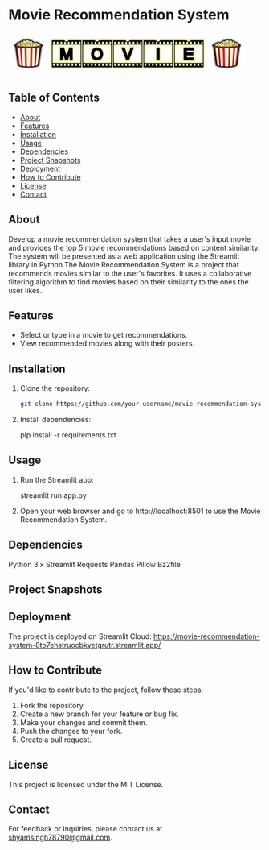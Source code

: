 # Movie Recommendation System

![Project Logo](movies_logo.jpeg)

## Table of Contents

- [About](#about)
- [Features](#features)
- [Installation](#installation)
- [Usage](#usage)
- [Dependencies](#dependencies)
- [Project Snapshots](#project-snapshots)
- [Deployment](#deployment)
- [How to Contribute](#how-to-contribute)
- [License](#license)
- [Contact](#contact)

## About

Develop a movie recommendation system that takes a user's input movie and provides the top 5 movie recommendations based on content similarity. The system will be presented as a web application using the Streamlit library in Python.The Movie Recommendation System is a project that recommends movies similar to the user's favorites. It uses a collaborative filtering algorithm to find movies based on their similarity to the ones the user likes.

## Features

- Select or type in a movie to get recommendations.
- View recommended movies along with their posters.

## Installation

1. Clone the repository:

   ```bash
   git clone https://github.com/your-username/movie-recommendation-system.git
   
2. Install dependencies:

   pip install -r requirements.txt
   
## Usage

1. Run the Streamlit app:

   streamlit run app.py
   
2. Open your web browser and go to http://localhost:8501 to use the Movie Recommendation System.

## Dependencies

Python 3.x
Streamlit
Requests
Pandas
Pillow
Bz2file

## Project Snapshots

## Deployment

The project is deployed on Streamlit Cloud: https://movie-recommendation-system-8to7ehstruocbkyetgrutr.streamlit.app/

## How to Contribute
If you'd like to contribute to the project, follow these steps:

1. Fork the repository.
2. Create a new branch for your feature or bug fix.
3. Make your changes and commit them.
4. Push the changes to your fork.
5. Create a pull request.

## License

This project is licensed under the MIT License.

## Contact
For feedback or inquiries, please contact us at shyamsingh78790@gmail.com.
